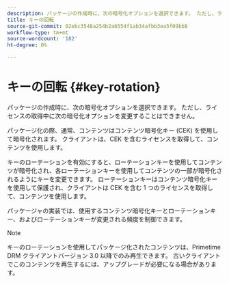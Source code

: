 ```yaml
---
description: パッケージの作成時に、次の暗号化オプションを選択できます。 ただし、ライセンスの取得中に暗号化オプションを変更することはできません
title: キーの回転
source-git-commit: 02ebc3548a254b2a6554f1ab34afbb3ea5f09bb8
workflow-type: tm+mt
source-wordcount: '182'
ht-degree: 0%

---
```


# キーの回転 {#key-rotation}

パッケージの作成時に、次の暗号化オプションを選択できます。 ただし、ライセンスの取得中に次の暗号化オプションを変更することはできません。

パッケージ化の際、通常、コンテンツはコンテンツ暗号化キー (CEK) を使用して暗号化されます。 クライアントは、CEK を含むライセンスを取得して、コンテンツを使用します。

キーのローテーションを有効にすると、ローテーションキーを使用してコンテンツが暗号化され、各ローテーションキーを使用してコンテンツの一部が暗号化されるようにキーを変更できます。 ローテーションキーはコンテンツ暗号化キーを使用して保護され、クライアントは CEK を含む 1 つのライセンスを取得して、コンテンツを使用します。

パッケージャの実装では、使用するコンテンツ暗号化キーとローテーションキー、およびローテーションキーが変更される頻度を制御できます。

>[!NOTE]
>
>キーのローテーションを使用してパッケージ化されたコンテンツは、Primetime DRM クライアントバージョン 3.0 以降でのみ再生できます。 古いクライアントでこのコンテンツを再生するには、アップグレードが必要になる場合があります。

